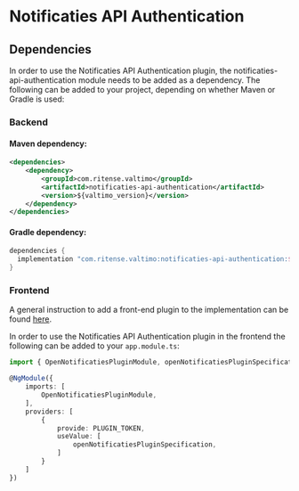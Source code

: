 # Notificaties API Authentication

## Dependencies

In order to use the Notificaties API Authentication plugin, the notificaties-api-authentication module needs to
be added as a dependency. The following can be added to your project, depending on whether Maven
or Gradle is used:

### Backend

#### Maven dependency:
```xml
<dependencies>
    <dependency>
        <groupId>com.ritense.valtimo</groupId>
        <artifactId>notificaties-api-authentication</artifactId>
        <version>${valtimo_version}</version>
    </dependency>
</dependencies>
```

#### Gradle dependency:
```groovy
dependencies {
  implementation "com.ritense.valtimo:notificaties-api-authentication:${valtimo_version}"
}
```

### Frontend

A general instruction to add a front-end plugin to the implementation can be
found [here](../core/plugin.md#adding-a-front-end-plugin-to-the-implementation).

In order to use the Notificaties API Authentication plugin in the frontend the following can be added to your `app.module.ts`:

```typescript
import { OpenNotificatiesPluginModule, openNotificatiesPluginSpecification } from '@valtimo/plugin';

@NgModule({
    imports: [
        OpenNotificatiesPluginModule,
    ],
    providers: [
        {
            provide: PLUGIN_TOKEN,
            useValue: [
                openNotificatiesPluginSpecification,
            ]
        }
    ]
})
```
